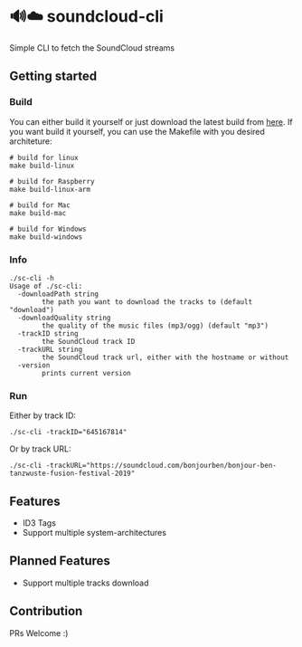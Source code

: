 # 🔊☁️ soundcloud-cli
Simple CLI to fetch the SoundCloud streams

## Getting started

### Build
You can either build it yourself or just download the latest build from [here](https://github.com/timoknapp/soundcloud-cli/actions?query=workflow%3ASoundCloud-CLI). If you want build it yourself, you can use the Makefile with you desired architeture:

```
# build for linux
make build-linux

# build for Raspberry
make build-linux-arm

# build for Mac
make build-mac

# build for Windows
make build-windows
```

### Info
```
./sc-cli -h
Usage of ./sc-cli:
  -downloadPath string
    	the path you want to download the tracks to (default "download")
  -downloadQuality string
    	the quality of the music files (mp3/ogg) (default "mp3")
  -trackID string
    	the SoundCloud track ID
  -trackURL string
    	the SoundCloud track url, either with the hostname or without
  -version
    	prints current version
```

### Run
Either by track ID:
```
./sc-cli -trackID="645167814"
```

Or by track URL:
```
./sc-cli -trackURL="https://soundcloud.com/bonjourben/bonjour-ben-tanzwuste-fusion-festival-2019"
```
## Features

- ID3 Tags
- Support multiple system-architectures

## Planned Features

- Support multiple tracks download


## Contribution

PRs Welcome :)
